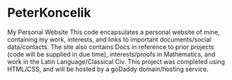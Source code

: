 # PeterKoncelik
My Personal Website
This code encapsulates a personal website of mine, containing my work, interests, and links to important documents/social
data/contacts. The site also contains Docs in reference to prior projects (code will be supplied in due time), interests/proofs
in Mathematics, and work in the Latin Language/Classical Civ. 
This project was completed using HTML/CSS, and will be hosted by a goDaddy domain/hosting service.
